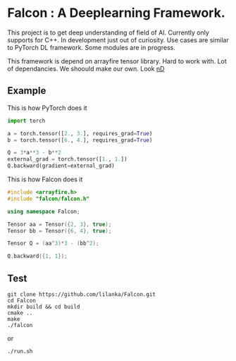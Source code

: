 # Falcon : A Deeplearning Framework.

This project is to get deep understanding of field of AI. Currently only supports for C++. In development just out of curiosity. Use cases are similar to PyTorch DL framework. Some modules are in progress. 

This framework is depend on arrayfire tensor library. Hard to work with. Lot of dependancies. We shoould make our own. Look [nD](https://github.com/lilanka/nD)

## Example  
This is how PyTorch does it
```python
import torch

a = torch.tensor([2., 3.], requires_grad=True)
b = torch.tensor([6., 4.], requires_grad=True)

Q = 3*a**3 - b**2
external_grad = torch.tensor([1., 1.])
Q.backward(gradient=external_grad)
```

This is how Falcon does it
```c++
#include <arrayfire.h>
#include "falcon/falcon.h"

using namespace Falcon;

Tensor aa = Tensor({2, 3}, true);
Tensor bb = Tensor({6, 4}, true);

Tensor Q = (aa^3)*3 - (bb^2);

Q.backward({1, 1});
```

## Test 
```shell
git clone https://github.com/lilanka/Falcon.git
cd Falcon
mkdir build && cd build
cmake ..
make 
./falcon
```
or 
```
./run.sh
```
